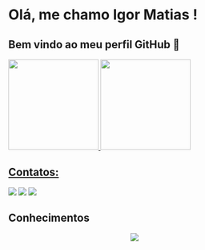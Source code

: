 # Olá, me chamo Igor Matias ! 
## Bem vindo ao meu perfil GitHub 👋

<div>
<a href="https://github.com/IgorMatias04">
<img height="180em" src="https://github-readme-stats.vercel.app/api/top-langs/?username=IgorMatias04&layout=compact&langs_count=7&theme=dracula"/>
<img height="180em" src="https://github-readme-stats.vercel.app/api?username=IgorMatias04&show_icons=true&theme=dracula&include_all_commits=true&count_private=true"/>
</div>

 ## Contatos:

<div>
<a href="https://instagram.com/igormatias__" target="_blank"><img src="https://img.shields.io/badge/-Instagram-%23E4405F?style=for-the-badge&logo=instagram&logoColor=white" target="_blank"></a>
<a href = "mailto:igor.matias@live.com"><img src="https://img.shields.io/badge/Gmail-D14836?style=for-the-badge&logo=gmail&logoColor=white" target="_blank"></a>
<a href="www.linkedin.com/in/igor-matias-339a91233" target="_blank"><img src="https://img.shields.io/badge/-LinkedIn-%230077B5?style=for-the-badge&logo=linkedin&logoColor=white" target="_blank"></a>   
</div>

## Conhecimentos

<p align="center">
  <a href="https://skillicons.dev">
    <img src="https://skillicons.dev/icons?i=j,java,js,html,css,python,mysql,cpp" />
  </a>
</p>
